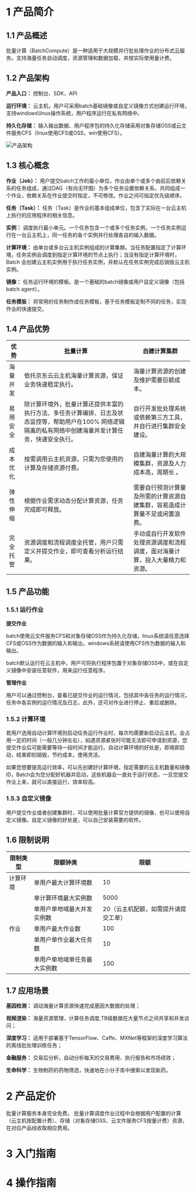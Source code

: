 # 1 产品简介
## 1.1 产品概述
批量计算（BatchCompute）是一种适用于大规模并行批处理作业的分布式云服务。支持海量任务自动调度，资源管理和数据加载，并按实际使用量计费。
## 1.2 产品架构

 **产品入口：** 控制台、SDK、API

**运行环境：** 云主机，用户可采用batch基础镜像或自定义镜像方式创建运行环境，支持windows\linux操作系统，用户程序运行在私有网络中。

**持久化存储：** 输入输出数据、用户程序包的持久化存储采用对象存储OSS或云文件服务CFS（linux使用CFS或OSS，win使用CFS）。

 ![产品架构](https://github.com/jdcloudcom/cn/blob/batch1125/image/Elastic-Compute/Batch-Compute/Architecture.png)
 


## 1.3 核心概念
**作业（Job）：** 用户提交batch工作的最小单位，作业由单个或多个由前后依赖关系的任务组成，通过DAG（有向无环图）为多个任务设置依赖关系，共同组成一个作业，依赖关系在作业提交时指定，不可修改。作业之间可指定优先级顺序。

**任务（Task）：** 任务（Task）是作业的基本组成单位，包含了实际在一台云主机上执行的应用程序的相关信息。

**实例：** 调度执行最小单元。一个任务包含一个或多个任务实例，一个任务实例运行在一台云主机上，同一任务的各个实例并行处理各自的输入数据。

**计算环境：** 由单台或多台云主机实例组成的计算集群。当任务配置指定了计算环境，任务实例会调度到指定计算环境的节点上执行；当没有指定计算环境时，Batch 会创建云主机实例用于执行任务实例，并默认在任务实例完成后销毁云主机实例。

**镜像：** 任务运行环境的模板。是一个基础的batch镜像或用户自定义镜像（包括batch agent）。

**任务模板：** 将常用的任务制作成任务模板，基于任务模板定制不同的任务，实现作业的快速提交。

## 1.4 产品优势

| 优势     | 批量计算                                                     | 自建计算集群                                                 |
| -------- | ------------------------------------------------------------ | ------------------------------------------------------------ |
| 海量并发 | 依托京东云云主机海量计算资源，保证业务快速稳定执行。         | 海量计算资源的创建及维护需要巨额成本。                       |
| 易用安全 | 除计算环境外，批量计算还提供丰富的执行方法、多任务计算编排、日志及状态监控等，帮助用户在100% 网络逻辑隔离的私有网络中创建海量并发计算任务，快速安全执行。 | 自行开发批处理系统或依赖第三方工具，并自行进行集群安全建设。 |
| 成本优化 | 按需调用云主机资源，只需为您使用的计算及存储资源付费。       | 自建海量计算的大规模集群，资源及人力成本高，周期长 。        |
| 弹性伸缩 | 根据作业需求动态分配计算资源，任务完成即可释放。             | 需要自行预测计算量及所需的计算资源自建集群，容易造成计算量不足或闲置浪费。 |
| 完全托管 | 资源调度和流程调度全托管，用户只需定义并提交作业，即可查看分析运行结果。 | 手动或自行开发软件处理资源调度和流程调度，面对海量计算，投入大量精力和资源。 |


## 1.5 产品功能

### 1.5.1 运行作业

**提交作业**

batch使用云文件服务CFS和对象存储OSS作为持久化存储，linux系统请任意选择CFS或OSS作为数据的输入和输出，windows系统请使用CFS作为数据的输入和输出。

batch默认运行在云主机中，用户可将执行程序包置于对象存储OSS中，或在自定义镜像中安装任意软件，用来运行任意程序。

**管理作业**

用户可以通过控制台，查看已提交作业的运行情况，包括其中各任务的运行情况，任务中各实例的运行情况及日志，此外，还可对作业进行停止、重启或删除。



### 1.5.2 计算环境

若用户选用自动计算环境则启动任务运行作业时，每次均需要新启动云主机，会占用一定的时间（一般几分钟左右），如遇资源紧张时可能无法即可申请到资源，您提交作业后可能需要等待一段时间才能运行。自动计算环境的好处是，即用即启动，结束即刻销毁，节约成本，使用灵活。

如果您想要提高运行效率，可以先创建好计算环境，指定需要的云主机数量和镜像ID，Batch会为您分配好机器并启动，这些机器会一直处于运行状态，一旦您提交作业上来，就可以直接运行，效率较高。


### 1.5.3 自定义镜像
用户提交作业或者创建集群时，可以使用批量计算官方提供的镜像，也可以使用自定义镜像。自定义镜像的好处是，可以自己安装需要的软件。


## 1.6 限制说明

| 限制类型 | 限额钟类                     | 限额                                 |
| -------- | ---------------------------- | ------------------------------------ |
| 计算环境 | 单用户最大计算环境数         | 10                                   |
|          | 单计算环境最大实例数         | 5000                                 |
|          | 单用户单地域最大并发实例数   | 20（云主机配额，如需提升请提交工单） |
| 作业     | 单用户最大作业数             | 100                                  |
|          | 单用户单作业最大任务数       | 10                                   |
|          | 单用户单地域单任务最大实例数 | 100                                  |



## 1.7 应用场景

**基因检测：** 调动海量计算资源快速完成基因大数据的处理；

**视频渲染：** 海量资源管理，计算任务调度,TB级数据在大量节点之间共享和并发访问；

**深度学习：** 适用于部署基于TensorFlow、Caffe、MXNet等框架的深度学习算法的离线批处理训练任务；

**金融服务：** 交易后分析，自动分析每天的交易费用、执行报告和市场绩效；

**生命科学：** 生物制药的药物筛选，快速地在小分子库中搜索以发现新药。


# 2 产品定价

批量计算服务本身完全免费。
批量计算调度作业过程中会根据用户配置的计算（云主机按配置计费）、存储（对象存储OSS、云文件服务CFS按量计费）资源，在对应产品线收取相应费用。

# 3 入门指南

# 4 操作指南

